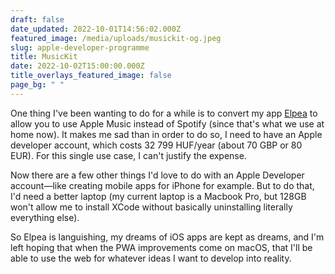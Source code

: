 ```yaml
---
draft: false
date_updated: 2022-10-01T14:56:02.000Z
featured_image: /media/uploads/musickit-og.jpeg
slug: apple-developer-programme
title: MusicKit
date: 2022-10-02T15:00:00.000Z
title_overlays_featured_image: false
page_bg: " "
---
```


One thing I've been wanting to do for a while is to convert my app [Elpea](https://elpea.vercel.app) to allow you to use Apple Music instead of Spotify (since that's what we use at home now). It makes me sad than in order to do so, I need to have an Apple developer account, which costs 32 799 HUF/year (about 70 GBP or 80 EUR). For this single use case, I can't justify the expense.

Now there are a few other things I'd love to do with an Apple Developer account—like creating mobile apps for iPhone for example. But to do that, I'd need a better laptop (my current laptop is a Macbook Pro, but 128GB won't allow me to install XCode without basically uninstalling literally everything else).

So Elpea is languishing, my dreams of iOS apps are kept as dreams, and I'm left hoping that when the PWA improvements come on macOS, that I'll be able to use the web for whatever ideas I want to develop into reality.
